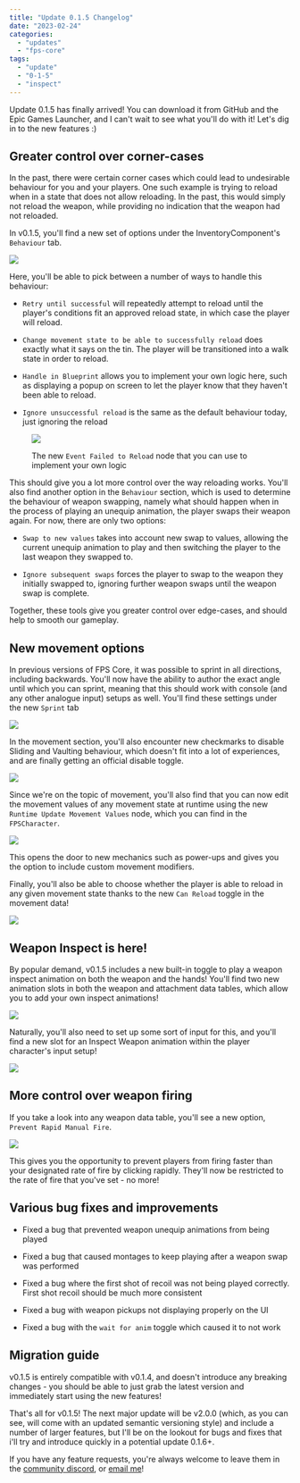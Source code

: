 ```yaml
---
title: "Update 0.1.5 Changelog"
date: "2023-02-24"
categories: 
  - "updates"
  - "fps-core"
tags: 
  - "update"
  - "0-1-5"
  - "inspect"
---
```


Update 0.1.5 has finally arrived! You can download it from GitHub and the Epic Games Launcher, and I can't wait to see what you'll do with it! Let's dig in to the new features :)

## Greater control over corner-cases

In the past, there were certain corner cases which could lead to undesirable behaviour for you and your players. One such example is trying to reload when in a state that does not allow reloading. In the past, this would simply not reload the weapon, while providing no indication that the weapon had not reloaded.

In v0.1.5, you'll find a new set of options under the InventoryComponent's `Behaviour` tab.

![](images/image.png)

Here, you'll be able to pick between a number of ways to handle this behaviour:

- `Retry until successful` will repeatedly attempt to reload until the player's conditions fit an approved reload state, in which case the player will reload.

- `Change movement state to be able to successfully reload` does exactly what it says on the tin. The player will be transitioned into a walk state in order to reload.

- `Handle in Blueprint` allows you to implement your own logic here, such as displaying a popup on screen to let the player know that they haven't been able to reload.

- `Ignore unsuccessful reload` is the same as the default behaviour today, just ignoring the reload

<figure>

![](images/image-1.png)

<figcaption>

The new `Event Failed to Reload` node that you can use to implement your own logic

</figcaption>

</figure>

This should give you a lot more control over the way reloading works. You'll also find another option in the `Behaviour` section, which is used to determine the behaviour of weapon swapping, namely what should happen when in the process of playing an unequip animation, the player swaps their weapon again. For now, there are only two options:

- `Swap to new values` takes into account new swap to values, allowing the current unequip animation to play and then switching the player to the last weapon they swapped to.

- `Ignore subsequent swaps` forces the player to swap to the weapon they initially swapped to, ignoring further weapon swaps until the weapon swap is complete.

Together, these tools give you greater control over edge-cases, and should help to smooth our gameplay.

## New movement options

In previous versions of FPS Core, it was possible to sprint in all directions, including backwards. You'll now have the ability to author the exact angle until which you can sprint, meaning that this should work with console (and any other analogue input) setups as well. You'll find these settings under the new `Sprint` tab

![](images/image-2.png)

In the movement section, you'll also encounter new checkmarks to disable Sliding and Vaulting behaviour, which doesn't fit into a lot of experiences, and are finally getting an official disable toggle.

![](images/image-3-1024x558.png)

Since we're on the topic of movement, you'll also find that you can now edit the movement values of any movement state at runtime using the new `Runtime Update Movement Values` node, which you can find in the `FPSCharacter`.

![](images/image-4-1024x691.png)

This opens the door to new mechanics such as power-ups and gives you the option to include custom movement modifiers.

Finally, you'll also be able to choose whether the player is able to reload in any given movement state thanks to the new `Can Reload` toggle in the movement data!

![](images/image-5.png)

## Weapon Inspect is here!

By popular demand, v0.1.5 includes a new built-in toggle to play a weapon inspect animation on both the weapon and the hands! You'll find two new animation slots in both the weapon and attachment data tables, which allow you to add your own inspect animations!

![](images/image-6.png)

Naturally, you'll also need to set up some sort of input for this, and you'll find a new slot for an Inspect Weapon animation within the player character's input setup!

![](images/Screenshot-2023-02-20-at-15.21.27.png)

## More control over weapon firing

If you take a look into any weapon data table, you'll see a new option, `Prevent Rapid Manual Fire`.

![](images/image-7.png)

This gives you the opportunity to prevent players from firing faster than your designated rate of fire by clicking rapidly. They'll now be restricted to the rate of fire that you've set - no more!

## Various bug fixes and improvements

- Fixed a bug that prevented weapon unequip animations from being played

- Fixed a bug that caused montages to keep playing after a weapon swap was performed

- Fixed a bug where the first shot of recoil was not being played correctly. First shot recoil should be much more consistent

- Fixed a bug with weapon pickups not displaying properly on the UI

- Fixed a bug with the `wait for anim` toggle which caused it to not work

## Migration guide

v0.1.5 is entirely compatible with v0.1.4, and doesn't introduce any breaking changes - you should be able to just grab the latest version and immediately start using the new features!

That's all for v0.1.5! The next major update will be v2.0.0 (which, as you can see, will come with an updated semantic versioning style) and include a number of larger features, but I'll be on the lookout for bugs and fixes that i'll try and introduce quickly in a potential update 0.1.6+.  
  
If you have any feature requests, you're always welcome to leave them in the [community discord](https://discord.gg/MzxdZd2WqR), or [email me](mailto:contact@emmadocs.dev)!
